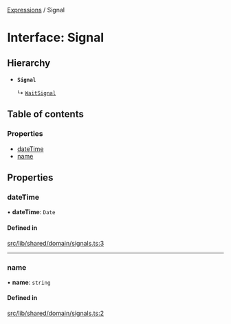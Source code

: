 [Expressions](../README.md) / Signal

# Interface: Signal

## Hierarchy

- **`Signal`**

  ↳ [`WaitSignal`](WaitSignal.md)

## Table of contents

### Properties

- [dateTime](Signal.md#datetime)
- [name](Signal.md#name)

## Properties

### dateTime

• **dateTime**: `Date`

#### Defined in

[src/lib/shared/domain/signals.ts:3](https://github.com/data7expressions/3xpr/blob/418dbf851deea161666265a0dc4715e3f1fa01b7/src/lib/shared/domain/signals.ts#L3)

___

### name

• **name**: `string`

#### Defined in

[src/lib/shared/domain/signals.ts:2](https://github.com/data7expressions/3xpr/blob/418dbf851deea161666265a0dc4715e3f1fa01b7/src/lib/shared/domain/signals.ts#L2)

